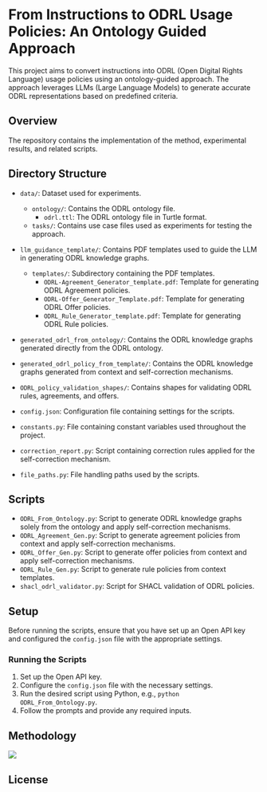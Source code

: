 # From Instructions to ODRL Usage Policies: An Ontology Guided Approach

This project aims to convert instructions into ODRL (Open Digital Rights Language) usage policies using an ontology-guided approach. The approach leverages LLMs (Large Language Models) to generate accurate ODRL representations based on predefined criteria.

## Overview

The repository contains the implementation of the method, experimental results, and related scripts.

## Directory Structure

- `data/`: Dataset used for experiments.
  - `ontology/`: Contains the ODRL ontology file.
    - `odrl.ttl`: The ODRL ontology file in Turtle format.
  - `tasks/`: Contains use case files used as experiments for testing the approach.
- `llm_guidance_template/`: Contains PDF templates used to guide the LLM in generating ODRL knowledge graphs.
  - `templates/`: Subdirectory containing the PDF templates.
    - `ODRL-Agreement_Generator_template.pdf`: Template for generating ODRL Agreement policies.
    - `ODRL-Offer_Generator_Template.pdf`: Template for generating ODRL Offer policies.
    - `ODRL_Rule_Generator_template.pdf`: Template for generating ODRL Rule policies.
- `generated_odrl_from_ontology/`: Contains the ODRL knowledge graphs generated directly from the ODRL ontology.
- `generated_odrl_policy_from_template/`: Contains the ODRL knowledge graphs generated from context and self-correction mechanisms.
- `ODRL_policy_validation_shapes/`: Contains shapes for validating ODRL rules, agreements, and offers.

- `config.json`: Configuration file containing settings for the scripts.
- `constants.py`: File containing constant variables used throughout the project.
- `correction_report.py`: Script containing correction rules applied for the self-correction mechanism.
- `file_paths.py`: File handling paths used by the scripts.

## Scripts

- `ODRL_From_Ontology.py`: Script to generate ODRL knowledge graphs solely from the ontology and apply self-correction mechanisms.
- `ODRL_Agreement_Gen.py`: Script to generate agreement policies from context and apply self-correction mechanisms.
- `ODRL_Offer_Gen.py`: Script to generate offer policies from context and apply self-correction mechanisms.
- `ODRL_Rule_Gen.py`: Script to generate rule policies from context templates.
- `shacl_odrl_validator.py`: Script for SHACL validation of ODRL policies.

## Setup

Before running the scripts, ensure that you have set up an Open API key and configured the `config.json` file with the appropriate settings.

### Running the Scripts

1. Set up the Open API key.
2. Configure the `config.json` file with the necessary settings.
3. Run the desired script using Python, e.g., `python ODRL_From_Ontology.py`.
4. Follow the prompts and provide any required inputs.


## Methodology 

[![](https://mermaid.ink/img/pako:eNqdVP-PmjAU_1dI71e8Q0A8-WHJchqzqOECJksml6UrDyUHLYGS6Yz_-14BUZzZLusP5L2-z5e29PVImIiAuGRb0Hynrach13Csp5s1Ld-1KZSsSHKZCI5zb01xOV9vlsuVNq-SiHIG2hqyPKUSVKXFNN-y-tHoYuH7i8hywYHLsin2AB6XIhXbwyYk51B7pYUMydsFrYbnbbypvxx4X5cd6QoCPLokd3w-R1GidkNTdLok2tXi_nD0a8fO7ckHJrIMnagilzfwINgEkFEuE_YUHLikDCPtCy-T7U7egr1Zoz3bUzxCKO_tpAva01-u6tN_LQSDskz4tiUt5o3WYt5OBC8rXEoaD5goCmD1T1zh305VpcX4yPIhTjhEWp99vgjaYPBJmfZyFOjuQh_geU0-X7e538-D4KY-6-dqa2piMT_vqm-IQT3hnwHtTZOHFGpynKSp-xBPohGM9FIW4h3cB8uy2njwM4nkzjXz_TVRqTZEqMeHibi8lufEVhx_mOf_L7HrjnafMcPRsePYwPFXgatL30gwpkQ6CcOg9B8SeAnO7j2qSu5QiU4yKDKaRPjOHJVQSOQOMgiJi2EEMa1S7PSQnxBKKymwbxhxZVGBTgpRbXfEjWlaYlbl2HUwTSi2c3aG5JQT90j2xHWMR9s0rMlkZBrGxHJGOjnUs6Y1sk3bNp-HY_vZcU46-SUEChiP48lwPDJsa2g4BsY6ATwfUayaZ7F-HWuHbzVeGZ5-A6-8lUs?type=png)](https://mermaid.live/edit#pako:eNqdVP-PmjAU_1dI71e8Q0A8-WHJchqzqOECJksml6UrDyUHLYGS6Yz_-14BUZzZLusP5L2-z5e29PVImIiAuGRb0Hynrach13Csp5s1Ld-1KZSsSHKZCI5zb01xOV9vlsuVNq-SiHIG2hqyPKUSVKXFNN-y-tHoYuH7i8hywYHLsin2AB6XIhXbwyYk51B7pYUMydsFrYbnbbypvxx4X5cd6QoCPLokd3w-R1GidkNTdLok2tXi_nD0a8fO7ckHJrIMnagilzfwINgEkFEuE_YUHLikDCPtCy-T7U7egr1Zoz3bUzxCKO_tpAva01-u6tN_LQSDskz4tiUt5o3WYt5OBC8rXEoaD5goCmD1T1zh305VpcX4yPIhTjhEWp99vgjaYPBJmfZyFOjuQh_geU0-X7e538-D4KY-6-dqa2piMT_vqm-IQT3hnwHtTZOHFGpynKSp-xBPohGM9FIW4h3cB8uy2njwM4nkzjXz_TVRqTZEqMeHibi8lufEVhx_mOf_L7HrjnafMcPRsePYwPFXgatL30gwpkQ6CcOg9B8SeAnO7j2qSu5QiU4yKDKaRPjOHJVQSOQOMgiJi2EEMa1S7PSQnxBKKymwbxhxZVGBTgpRbXfEjWlaYlbl2HUwTSi2c3aG5JQT90j2xHWMR9s0rMlkZBrGxHJGOjnUs6Y1sk3bNp-HY_vZcU46-SUEChiP48lwPDJsa2g4BsY6ATwfUayaZ7F-HWuHbzVeGZ5-A6-8lUs)



## License


